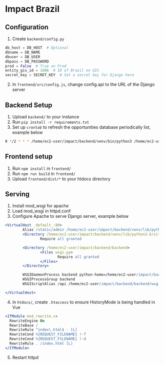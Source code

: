 # Impact Brazil

## Configuration
1. Create `backend/config.py`
```python
db_host = DB_HOST  # Optional
dbname = DB_NAME
dbuser = DB_USER
dbpass = DB_PASSWORD
prod = False  # True on Prod 
entity_gis_id = 1606  # ID of Brazil on GIS
secret_key = SECRET_KEY  # Set a secret key for Django here
```

2. In `frontend/src/config.js`, change config.api to the URL of the Django server

## Backend Setup
1. Upload `backend/` to your instance
2. Run `pip install -r requirements.txt`
3. Set up `crontab` to refresh the opportunities database periodically list, example below
```bash
0 */2 * * * /home/ec2-user/impact/backend/venv/bin/python3 /home/ec2-user/impact/backend/manage.py acquire_opps
```

## Frontend setup
1. Run `npm install` in `frontend/`
2. Run `npm run build` in `frontend/`
3. Upload `frontend/dist/*` to your htdocs directory

## Serving
1. Install mod_wsgi for apache
2. Load mod_wsgi in httpd.conf
3. Configure Apache to serve Django server, example below
```apache
<VirtualHost _default_:80>
        Alias /static/admin /home/ec2-user/impact/backend/venv/lib/python3.6/site-packages/django/contrib/admin/static/admin
        <Directory /home/ec2-user/impact/backend/venv/lib/python3.6/site-packages/django/contrib/admin/static/admin>
                Require all granted

        <Directory /home/ec2-user/impact/backend/backend>
                <Files wsgi.py>
                        Require all granted
                </Files>
        </Directory>

        WSGIDaemonProcess backend python-home=/home/ec2-user/impact/backend/venv python-path=/home/ec2-user/impact/backend
        WSGIProcessGroup backend
        WSGIScriptAlias /api /home/ec2-user/impact/backend/backend/wsgi.py

</VirtualHost>
```
4. In `htdocs/`, create `.htaccess` to ensure HistoryMode is being handled in Vue
```apache
<IfModule mod_rewrite.c>
  RewriteEngine On
  RewriteBase /
  RewriteRule ^index\.html$ - [L]
  RewriteCond %{REQUEST_FILENAME} !-f
  RewriteCond %{REQUEST_FILENAME} !-d
  RewriteRule . /index.html [L]
</IfModule>
```
5. Restart httpd
